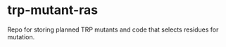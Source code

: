 trp-mutant-ras
==============

Repo for storing planned TRP mutants and code that selects residues for mutation.
